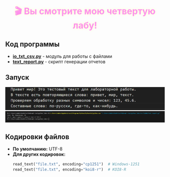 <div align="center">

# <span class="pulse-text">🎬 Вы смотрите мою четвертую лабу!</span>

<style>
.pulse-text {
  animation: pulse 3s infinite;
  color: #ff00d4ff;
  font-weight: bold;
  text-shadow: 0 0 10px rgba(251, 255, 0, 0.5);
}

@keyframes pulse {
  0% { 
    opacity: 0;
    transform: scale(0.8);
  }
  50% { 
    opacity: 1;
    transform: scale(1.1);
  }
  100% { 
    opacity: 0;
    transform: scale(0.8);
  }
}
</style>

</div>

## Код программы

- **[io_txt_csv.py](src/lab04/io_txt_csv.py)** - модуль для работы с файлами
- **[text_report.py](src/lab04/text_report.py)** - скрипт генерации отчетов

## Запуск
![alt text](../../images/lab04/lab04A.png)
![alt text](/images/lab04/lab04.png)
## Кодировки файлов

- **По умолчанию:** UTF-8
- **Для других кодировок:** 
  ```python
  read_text("file.txt", encoding="cp1251")  # Windows-1251
  read_text("file.txt", encoding="koi8-r")  # KOI8-R
